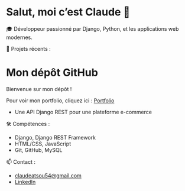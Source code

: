 # Salut, moi c’est Claude 👋

🎓 Développeur passionné par Django, Python, et les applications web modernes.

🚀 Projets récents :

# Mon dépôt GitHub
Bienvenue sur mon dépôt !

Pour voir mon portfolio, cliquez ici : [Portfolio](https://claudeprogrammeur.github.io/claudeprogrammeur/)

- Une API Django REST pour une plateforme e-commerce

🛠️ Compétences :
- Django, Django REST Framework
- HTML/CSS, JavaScript
- Git, GitHub, MySQL

📫 Contact :
- claudeatsou54@gmail.com
- [LinkedIn](https://linkedin.com/in/claude)
